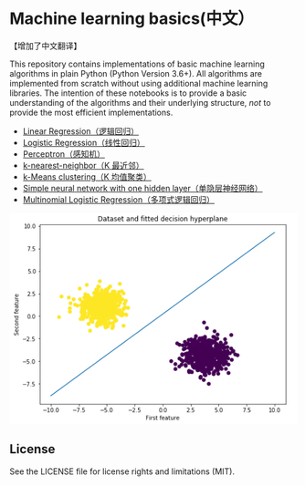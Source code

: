 # Machine learning basics(中文）

【增加了中文翻译】

This repository contains implementations of basic machine learning algorithms in plain Python (Python Version 3.6+). All algorithms are implemented from scratch without using additional machine learning libraries. The intention of these notebooks is to provide a basic understanding of the algorithms and their underlying structure, *not* to provide the most efficient implementations. 

- [Linear Regression（逻辑回归）](linear_regression.ipynb)
- [Logistic Regression（线性回归）](logistic_regression.ipynb)
- [Perceptron（感知机）](perceptron.ipynb)
- [k-nearest-neighbor（K 最近邻）](k_nearest_neighbour.ipynb)
- [k-Means clustering（K 均值聚类）](kmeans.ipynb)
- [Simple neural network with one hidden layer（单隐层神经网络）](simple_neural_net.ipynb)
- [Multinomial Logistic Regression（多项式逻辑回归）](softmax_regression.ipynb)

  
  
  
![alt text](perceptron_hyperplane.png)


## License

See the LICENSE file for license rights and limitations (MIT).
